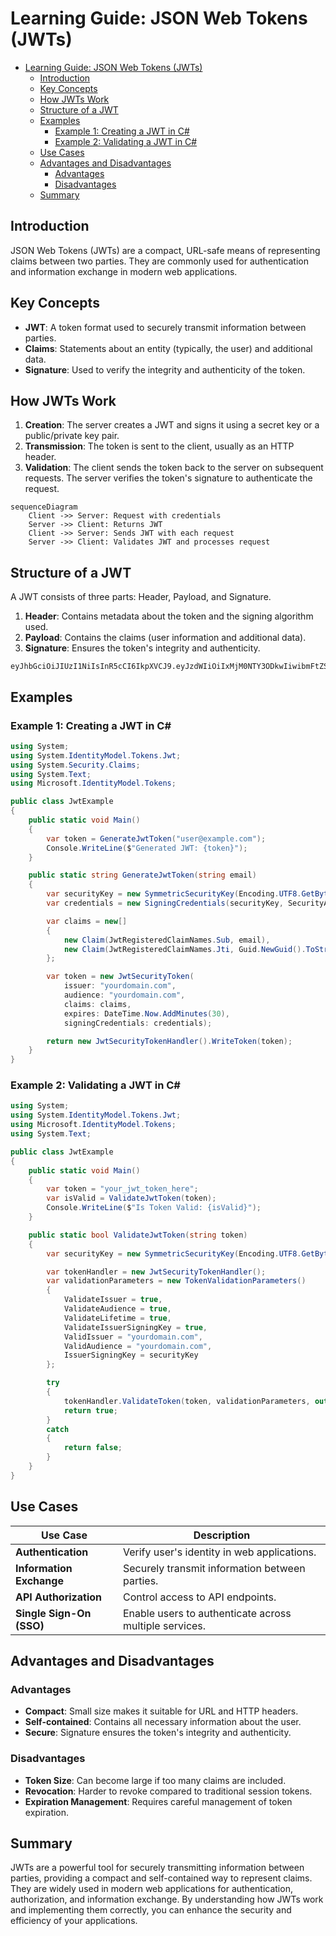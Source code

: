 # Learning Guide: JSON Web Tokens (JWTs)

- [Learning Guide: JSON Web Tokens (JWTs)](#learning-guide-json-web-tokens-jwts)
  - [Introduction](#introduction)
  - [Key Concepts](#key-concepts)
  - [How JWTs Work](#how-jwts-work)
  - [Structure of a JWT](#structure-of-a-jwt)
  - [Examples](#examples)
    - [Example 1: Creating a JWT in C#](#example-1-creating-a-jwt-in-c)
    - [Example 2: Validating a JWT in C#](#example-2-validating-a-jwt-in-c)
  - [Use Cases](#use-cases)
  - [Advantages and Disadvantages](#advantages-and-disadvantages)
    - [Advantages](#advantages)
    - [Disadvantages](#disadvantages)
  - [Summary](#summary)

## Introduction

JSON Web Tokens (JWTs) are a compact, URL-safe means of representing claims between two parties. They are commonly used for authentication and information exchange in modern web applications.

## Key Concepts

- **JWT**: A token format used to securely transmit information between parties.
- **Claims**: Statements about an entity (typically, the user) and additional data.
- **Signature**: Used to verify the integrity and authenticity of the token.

## How JWTs Work

1. **Creation**: The server creates a JWT and signs it using a secret key or a public/private key pair.
2. **Transmission**: The token is sent to the client, usually as an HTTP header.
3. **Validation**: The client sends the token back to the server on subsequent requests. The server verifies the token's signature to authenticate the request.

```mermaid
sequenceDiagram
    Client ->> Server: Request with credentials
    Server ->> Client: Returns JWT
    Client ->> Server: Sends JWT with each request
    Server ->> Client: Validates JWT and processes request
```

## Structure of a JWT

A JWT consists of three parts: Header, Payload, and Signature.

1. **Header**: Contains metadata about the token and the signing algorithm used.
2. **Payload**: Contains the claims (user information and additional data).
3. **Signature**: Ensures the token's integrity and authenticity.

```
eyJhbGciOiJIUzI1NiIsInR5cCI6IkpXVCJ9.eyJzdWIiOiIxMjM0NTY3ODkwIiwibmFtZSI6IkpvaG4gRG9lIiwiaWF0IjoxNTE2MjM5MDIyfQ.SflKxwRJSMeKKF2QT4fwpMeJf36POk6yJV_adQssw5c
```

## Examples

### Example 1: Creating a JWT in C#

```csharp
using System;
using System.IdentityModel.Tokens.Jwt;
using System.Security.Claims;
using System.Text;
using Microsoft.IdentityModel.Tokens;

public class JwtExample
{
    public static void Main()
    {
        var token = GenerateJwtToken("user@example.com");
        Console.WriteLine($"Generated JWT: {token}");
    }

    public static string GenerateJwtToken(string email)
    {
        var securityKey = new SymmetricSecurityKey(Encoding.UTF8.GetBytes("YourSecretKeyGoesHere"));
        var credentials = new SigningCredentials(securityKey, SecurityAlgorithms.HmacSha256);

        var claims = new[]
        {
            new Claim(JwtRegisteredClaimNames.Sub, email),
            new Claim(JwtRegisteredClaimNames.Jti, Guid.NewGuid().ToString())
        };

        var token = new JwtSecurityToken(
            issuer: "yourdomain.com",
            audience: "yourdomain.com",
            claims: claims,
            expires: DateTime.Now.AddMinutes(30),
            signingCredentials: credentials);

        return new JwtSecurityTokenHandler().WriteToken(token);
    }
}
```

### Example 2: Validating a JWT in C#

```csharp
using System;
using System.IdentityModel.Tokens.Jwt;
using Microsoft.IdentityModel.Tokens;
using System.Text;

public class JwtExample
{
    public static void Main()
    {
        var token = "your_jwt_token_here";
        var isValid = ValidateJwtToken(token);
        Console.WriteLine($"Is Token Valid: {isValid}");
    }

    public static bool ValidateJwtToken(string token)
    {
        var securityKey = new SymmetricSecurityKey(Encoding.UTF8.GetBytes("YourSecretKeyGoesHere"));

        var tokenHandler = new JwtSecurityTokenHandler();
        var validationParameters = new TokenValidationParameters()
        {
            ValidateIssuer = true,
            ValidateAudience = true,
            ValidateLifetime = true,
            ValidateIssuerSigningKey = true,
            ValidIssuer = "yourdomain.com",
            ValidAudience = "yourdomain.com",
            IssuerSigningKey = securityKey
        };

        try
        {
            tokenHandler.ValidateToken(token, validationParameters, out SecurityToken validatedToken);
            return true;
        }
        catch
        {
            return false;
        }
    }
}
```

## Use Cases

| **Use Case**              | **Description**                                       |
|---------------------------|-------------------------------------------------------|
| **Authentication**        | Verify user's identity in web applications.           |
| **Information Exchange**  | Securely transmit information between parties.        |
| **API Authorization**     | Control access to API endpoints.                      |
| **Single Sign-On (SSO)**  | Enable users to authenticate across multiple services.|

## Advantages and Disadvantages

### Advantages

- **Compact**: Small size makes it suitable for URL and HTTP headers.
- **Self-contained**: Contains all necessary information about the user.
- **Secure**: Signature ensures the token's integrity and authenticity.

### Disadvantages

- **Token Size**: Can become large if too many claims are included.
- **Revocation**: Harder to revoke compared to traditional session tokens.
- **Expiration Management**: Requires careful management of token expiration.

## Summary

JWTs are a powerful tool for securely transmitting information between parties, providing a compact and self-contained way to represent claims. They are widely used in modern web applications for authentication, authorization, and information exchange. By understanding how JWTs work and implementing them correctly, you can enhance the security and efficiency of your applications.
